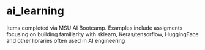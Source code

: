 # ai_learning
Items completed via MSU AI Bootcamp. Examples include assigments focusing on building familiarity with sklearn, Keras/tensorflow, HuggingFace and other libraries often used in AI engineering
